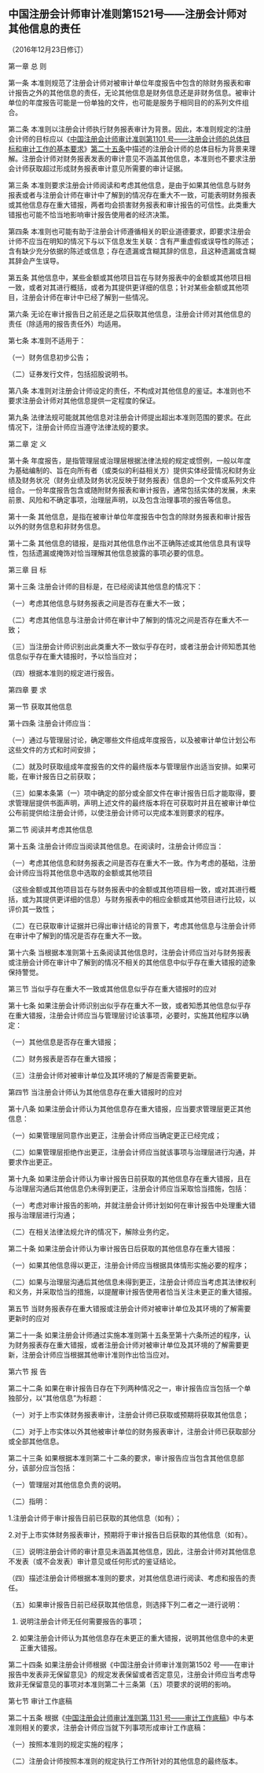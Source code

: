 ## 中国注册会计师审计准则第1521号——注册会计师对其他信息的责任

（2016年12月23日修订）

第一章 总 则

第一条 本准则规范了注册会计师对被审计单位年度报告中包含的除财务报表和审计报告之外的其他信息的责任，无论其他信息是财务信息还是非财务信息。被审计单位的年度报告可能是一份单独的文件，也可能是服务于相同目的的系列文件组合。

第二条 本准则以注册会计师执行财务报表审计为背景。因此，本准则规定的注册会计师的目标应以《[中国注册会计师审计准则第1101 号——注册会计师的总体目标和审计工作的基本要求](https://cicpa.wkinfo.com.cn/document/show?collection=legislation&aid=MTAxMDAwMTAwNDU%3D&language=中文)》[第二十五条](https://cicpa.wkinfo.com.cn/document/show?collection=legislation&aid=MTAxMDAwMTAwNDU%3D&language=中文#No79_Z4T25)中描述的注册会计师的总体目标为背景来理解。注册会计师对财务报表发表的审计意见不涵盖其他信息，本准则也不要求注册会计师获取超过形成财务报表审计意见所需要的审计证据。

第三条 本准则要求注册会计师阅读和考虑其他信息，是由于如果其他信息与财务报表或者与注册会计师在审计中了解到的情况存在重大不一致，可能表明财务报表或其他信息存在重大错报，两者均会损害财务报表和审计报告的可信性。此类重大错报也可能不恰当地影响审计报告使用者的经济决策。

第四条 本准则也可能有助于注册会计师遵循相关的职业道德要求，即要求注册会计师不应当在明知的情况下与以下信息发生关联：含有严重虚假或误导性的陈述；含有缺少充分依据的陈述或信息；存在遗漏或含糊其辞的信息，且这种遗漏或含糊其辞会产生误导。

第五条 其他信息中，某些金额或其他项目旨在与财务报表中的金额或其他项目相一致，或者对其进行概括，或者为其提供更详细的信息；针对某些金额或其他项目，注册会计师在审计中已经了解到一些情况。

第六条 无论在审计报告日之前还是之后获取其他信息，注册会计师对其他信息的责任（除适用的报告责任外）均适用。

第七条 本准则不适用于：

（一）财务信息初步公告；

（二）证券发行文件，包括招股说明书。

第八条 本准则对注册会计师设定的责任，不构成对其他信息的鉴证。本准则也不要求注册会计师对其他信息提供一定程度的保证。

第九条 法律法规可能就其他信息对注册会计师提出超出本准则范围的要求。在此情况下，注册会计师应当遵守法律法规的要求。

第二章 定 义

第十条 年度报告，是指管理层或治理层根据法律法规的规定或惯例，一般以年度为基础编制的、旨在向所有者（或类似的利益相关方）提供实体经营情况和财务业绩及财务状况（财务业绩及财务状况反映于财务报表）信息的一个文件或系列文件组合。一份年度报告包含或随附财务报表和审计报告，通常包括实体的发展，未来前景、风险和不确定事项，治理层声明，以及包含治理事项的报告等信息。

第十一条 其他信息，是指在被审计单位年度报告中包含的除财务报表和审计报告以外的财务信息和非财务信息。

第十二条 其他信息的错报，是指对其他信息作出不正确陈述或其他信息具有误导性，包括遗漏或掩饰对恰当理解其他信息披露的事项必要的信息。

第三章 目 标

第十三条 注册会计师的目标是，在已经阅读其他信息的情况下：

（一）考虑其他信息与财务报表之间是否存在重大不一致；

（二）考虑其他信息与注册会计师在审计中了解到的情况之间是否存在重大不一致；

（三）当注册会计师识别出此类重大不一致似乎存在时，或者注册会计师知悉其他信息似乎存在重大错报时，予以恰当应对；

（四）根据本准则的规定进行报告。

第四章 要 求

第一节 获取其他信息

第十四条 注册会计师应当：

（一）通过与管理层讨论，确定哪些文件组成年度报告，以及被审计单位计划公布这些文件的方式和时间安排；

（二）就及时获取组成年度报告的文件的最终版本与管理层作出适当安排。如果可能，在审计报告日之前获取；

（三）如果本条第（一）项中确定的部分或全部文件在审计报告日后才能取得，要求管理层提供书面声明，声明上述文件的最终版本将在可获取时并且在被审计单位公布前提供给注册会计师，以使注册会计师可以完成本准则要求的程序。

第二节 阅读并考虑其他信息

第十五条 注册会计师应当阅读其他信息。在阅读时，注册会计师应当：

（一）考虑其他信息和财务报表之间是否存在重大不一致。作为考虑的基础，注册会计师应当将其他信息中选取的金额或其他项目

（这些金额或其他项目旨在与财务报表中的金额或其他项目相一致，或对其进行概括，或为其提供更详细的信息）与财务报表中的相应金额或其他项目进行比较，以评价其一致性；

（二）在已获取审计证据并已得出审计结论的背景下，考虑其他信息与注册会计师在审计中了解到的情况是否存在重大不一致。

第十六条 当根据本准则第十五条阅读其他信息时，注册会计师应当对与财务报表或注册会计师在审计中了解到的情况不相关的其他信息中似乎存在重大错报的迹象保持警觉。

第三节 当似乎存在重大不一致或其他信息似乎存在重大错报时的应对

第十七条 如果注册会计师识别出似乎存在重大不一致，或者知悉其他信息似乎存在重大错报，注册会计师应当与管理层讨论该事项，必要时，实施其他程序以确定：

（一）其他信息是否存在重大错报；

（二）财务报表是否存在重大错报；

（三）注册会计师对被审计单位及其环境的了解是否需要更新。

第四节 当注册会计师认为其他信息存在重大错报时的应对

第十八条 如果注册会计师认为其他信息存在重大错报，应当要求管理层更正其他信息：

（一）如果管理层同意作出更正，注册会计师应当确定更正已经完成；

（二）如果管理层拒绝作出更正，注册会计师应当就该事项与治理层进行沟通，并要求作出更正。

第十九条 如果注册会计师认为审计报告日前获取的其他信息存在重大错报，且在与治理层沟通后其他信息仍未得到更正，注册会计师应当采取恰当措施，包括：

（一）考虑对审计报告的影响，并就注册会计师计划如何在审计报告中处理重大错报与治理层进行沟通；

（二）在相关法律法规允许的情况下，解除业务约定。

第二十条 如果注册会计师认为审计报告日后获取的其他信息存在重大错报：

（一）如果其他信息得以更正，注册会计师应当根据具体情形实施必要的程序；

（二）如果与治理层沟通后其他信息未得到更正，注册会计师应当考虑其法律权利和义务，并采取恰当的措施，以提醒审计报告使用者恰当关注未更正的重大错报。

第五节 当财务报表存在重大错报或注册会计师对被审计单位及其环境的了解需要更新时的应对

第二十一条 如果注册会计师通过实施本准则第十五条至第十六条所述的程序，认为财务报表存在重大错报，或者注册会计师对被审计单位及其环境的了解需要更新，注册会计师应当根据其他审计准则作出恰当应对。

第六节 报 告

第二十二条 如果在审计报告日存在下列两种情况之一，审计报告应当包括一个单独部分，以“其他信息”为标题：

（一）对于上市实体财务报表审计，注册会计师已获取或预期将获取其他信息；

（二）对于上市实体以外其他被审计单位的财务报表审计，注册会计师已获取部分或全部其他信息。

第二十三条 如果根据本准则第二十二条的要求，审计报告应当包含其他信息部分，该部分应当包括：

（一）管理层对其他信息负责的说明。

（二）指明：

1.注册会计师于审计报告日前已获取的其他信息（如有）；

2.对于上市实体财务报表审计，预期将于审计报告日后获取的其他信息（如有）。

（三）说明注册会计师的审计意见未涵盖其他信息，因此，注册会计师对其他信息不发表（或不会发表）审计意见或任何形式的鉴证结论。

（四）描述注册会计师根据本准则的要求，对其他信息进行阅读、考虑和报告的责任。

（五）如果审计报告日前已经获取其他信息，则选择下列二者之一进行说明：

1. 说明注册会计师无任何需要报告的事项；

2. 如果注册会计师认为其他信息存在未更正的重大错报，说明其他信息中的未更正重大错报。

第二十四条 如果注册会计师根据《中国注册会计师审计准则第1502 号——在审计报告中发表非无保留意见》的规定发表保留或者否定意见，注册会计师应当考虑导致非无保留意见的事项对本准则第二十三条第（五）项要求的说明的影响。

第七节 审计工作底稿

第二十五条 根据《[中国注册会计师审计准则第 1131 号——审计工作底稿](https://cicpa.wkinfo.com.cn/document/show?collection=legislation&aid=MTAxMDAxMjIzMzk%3D&language=中文)》中与本准则相关的要求，注册会计师应当就下列事项形成审计工作底稿：

（一）按照本准则的规定实施的程序；

（二）注册会计师按照本准则的规定执行工作所针对的其他信息的最终版本。